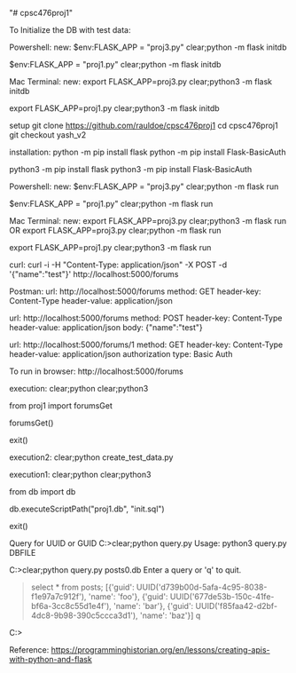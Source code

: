 "# cpsc476proj1"

To Initialize the DB with test data:

Powershell:
new:
$env:FLASK_APP = "proj3.py"
clear;python -m flask initdb

$env:FLASK_APP = "proj1.py"
clear;python -m flask initdb

Mac Terminal:
new:
export FLASK_APP=proj3.py
clear;python3 -m flask initdb

export FLASK_APP=proj1.py
clear;python3 -m flask initdb

setup
git clone https://github.com/rauldoe/cpsc476proj1
cd cpsc476proj1
git checkout yash_v2

installation:
python -m pip install flask
python -m pip install Flask-BasicAuth

python3 -m pip install flask
python3 -m pip install Flask-BasicAuth

Powershell:
new:
$env:FLASK_APP = "proj3.py"
clear;python -m flask run

$env:FLASK_APP = "proj1.py"
clear;python -m flask run

Mac Terminal:
new:
export FLASK_APP=proj3.py
clear;python3 -m flask run
OR
export FLASK_APP=proj3.py
clear;python -m flask run

export FLASK_APP=proj1.py
clear;python3 -m flask run


curl:
curl -i -H "Content-Type: application/json" -X POST -d '{"name":"test"}' http://localhost:5000/forums

Postman:
url: http://localhost:5000/forums
method: GET
header-key: Content-Type
header-value: application/json

url: http://localhost:5000/forums
method: POST
header-key: Content-Type
header-value: application/json
body: {"name":"test"}

url: http://localhost:5000/forums/1
method: GET
header-key: Content-Type
header-value: application/json
authorization type: Basic Auth

To run in browser:
http://localhost:5000/forums

execution:
clear;python 
clear;python3

>>> 
from proj1 import forumsGet

>>> 
forumsGet()

>>>
exit()

execution2:
clear;python create_test_data.py

execution1:
clear;python
clear;python3

>>> 
from db import db

>>>
db.executeScriptPath("proj1.db", "init.sql")

>>>
exit()


Query for UUID or GUID
C:\>clear;python query.py
Usage: python3 query.py DBFILE

C:\>clear;python query.py posts0.db
Enter a query or 'q' to quit.
> select * from posts;
[{'guid': UUID('d739b00d-5afa-4c95-8038-f1e97a7c912f'), 'name': 'foo'},
 {'guid': UUID('677de53b-150c-41fe-bf6a-3cc8c55d1e4f'), 'name': 'bar'},
 {'guid': UUID('f85faa42-d2bf-4dc8-9b98-390c5ccca3d1'), 'name': 'baz'}]
> q

C:\>

Reference:
https://programminghistorian.org/en/lessons/creating-apis-with-python-and-flask

